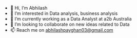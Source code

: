 - 👋 Hi, I’m Abhilash
- 👀 I’m interested in Data analysis, business analysis
- 🌱 I’m currently working as a Data Analyst at a2b Australia
- 💞️ I’m looking to collaborate on new ideas related to Data
- 📫 Reach me on abhilashpayghan03@gmail.com

<!---
Abby2612/Abby2612 is a ✨ special ✨ repository because its `README.md` (this file) appears on your GitHub profile.
You can click the Preview link to take a look at your changes.
--->
